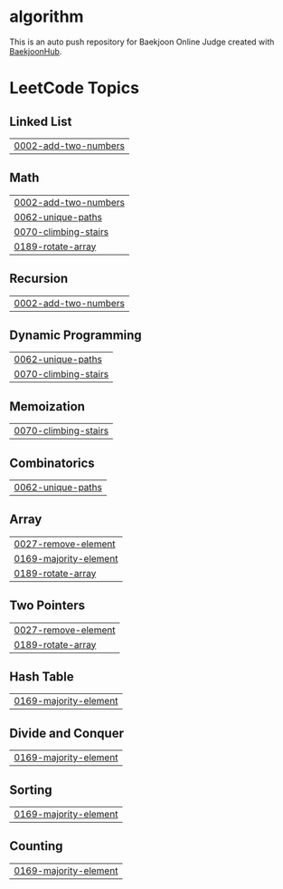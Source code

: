 # algorithm
This is an auto push repository for Baekjoon Online Judge created with [BaekjoonHub](https://github.com/BaekjoonHub/BaekjoonHub).

<!---LeetCode Topics Start-->
# LeetCode Topics
## Linked List
|  |
| ------- |
| [0002-add-two-numbers](https://github.com/sunheeroom/algorithm/tree/master/0002-add-two-numbers) |
## Math
|  |
| ------- |
| [0002-add-two-numbers](https://github.com/sunheeroom/algorithm/tree/master/0002-add-two-numbers) |
| [0062-unique-paths](https://github.com/sunheeroom/algorithm/tree/master/0062-unique-paths) |
| [0070-climbing-stairs](https://github.com/sunheeroom/algorithm/tree/master/0070-climbing-stairs) |
| [0189-rotate-array](https://github.com/sunheeroom/algorithm/tree/master/0189-rotate-array) |
## Recursion
|  |
| ------- |
| [0002-add-two-numbers](https://github.com/sunheeroom/algorithm/tree/master/0002-add-two-numbers) |
## Dynamic Programming
|  |
| ------- |
| [0062-unique-paths](https://github.com/sunheeroom/algorithm/tree/master/0062-unique-paths) |
| [0070-climbing-stairs](https://github.com/sunheeroom/algorithm/tree/master/0070-climbing-stairs) |
## Memoization
|  |
| ------- |
| [0070-climbing-stairs](https://github.com/sunheeroom/algorithm/tree/master/0070-climbing-stairs) |
## Combinatorics
|  |
| ------- |
| [0062-unique-paths](https://github.com/sunheeroom/algorithm/tree/master/0062-unique-paths) |
## Array
|  |
| ------- |
| [0027-remove-element](https://github.com/sunheeroom/algorithm/tree/master/0027-remove-element) |
| [0169-majority-element](https://github.com/sunheeroom/algorithm/tree/master/0169-majority-element) |
| [0189-rotate-array](https://github.com/sunheeroom/algorithm/tree/master/0189-rotate-array) |
## Two Pointers
|  |
| ------- |
| [0027-remove-element](https://github.com/sunheeroom/algorithm/tree/master/0027-remove-element) |
| [0189-rotate-array](https://github.com/sunheeroom/algorithm/tree/master/0189-rotate-array) |
## Hash Table
|  |
| ------- |
| [0169-majority-element](https://github.com/sunheeroom/algorithm/tree/master/0169-majority-element) |
## Divide and Conquer
|  |
| ------- |
| [0169-majority-element](https://github.com/sunheeroom/algorithm/tree/master/0169-majority-element) |
## Sorting
|  |
| ------- |
| [0169-majority-element](https://github.com/sunheeroom/algorithm/tree/master/0169-majority-element) |
## Counting
|  |
| ------- |
| [0169-majority-element](https://github.com/sunheeroom/algorithm/tree/master/0169-majority-element) |
<!---LeetCode Topics End-->